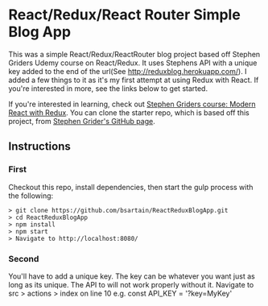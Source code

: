 # React/Redux/React Router Simple Blog App
This was a simple React/Redux/ReactRouter blog project based off Stephen Griders Udemy course on React/Redux. It uses Stephens API with a unique key added to the
end of the url(See http://reduxblog.herokuapp.com/). I added a few things to it as it's my first attempt at using Redux with React. 
If you're interested in more, see the links below to get started. 

If you're interested in learning, check out [Stephen Griders course: Modern React with Redux](https://www.udemy.com/react-redux/).
You can clone the starter repo, which is based off this project, from [Stephen Grider's GitHub page](https://github.com/StephenGrider/ReduxSimpleStarter).

## Instructions

### First
Checkout this repo, install dependencies, then start the gulp process with the following:

```
> git clone https://github.com/bsartain/ReactReduxBlogApp.git
> cd ReactReduxBlogApp
> npm install
> npm start
> Navigate to http://localhost:8080/
```

### Second
You'll have to add a unique key. The key can be whatever you want just as long as its unique. The API to will not work properly without it. Navigate to src > actions > index on line 10
e.g. const API_KEY = '?key=MyKey'
